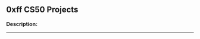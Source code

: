0xff CS50 Projects
----------------------------------------------------------------
**Description:**  

----------------------------------------------------------------
